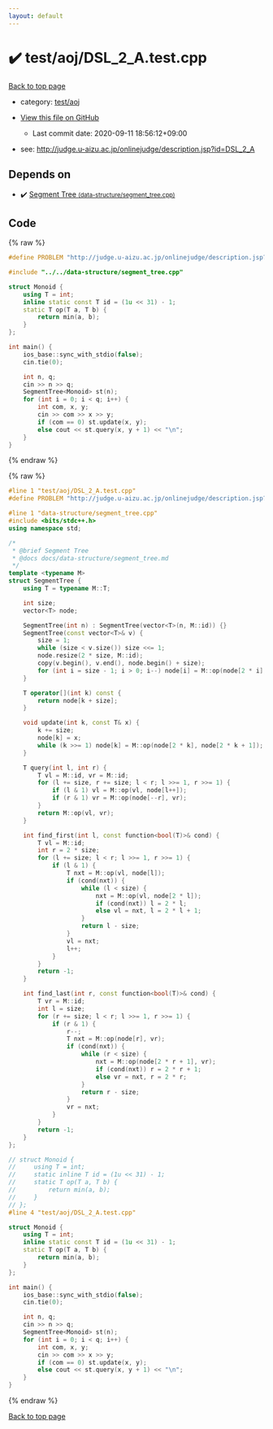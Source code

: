 ```yaml
---
layout: default
---
```


<!-- mathjax config similar to math.stackexchange -->
<script type="text/javascript" async
  src="https://cdnjs.cloudflare.com/ajax/libs/mathjax/2.7.5/MathJax.js?config=TeX-MML-AM_CHTML">
</script>
<script type="text/x-mathjax-config">
  MathJax.Hub.Config({
    TeX: { equationNumbers: { autoNumber: "AMS" }},
    tex2jax: {
      inlineMath: [ ['$','$'] ],
      processEscapes: true
    },
    "HTML-CSS": { matchFontHeight: false },
    displayAlign: "left",
    displayIndent: "2em"
  });
</script>

<script type="text/javascript" src="https://cdnjs.cloudflare.com/ajax/libs/jquery/3.4.1/jquery.min.js"></script>
<script src="https://cdn.jsdelivr.net/npm/jquery-balloon-js@1.1.2/jquery.balloon.min.js" integrity="sha256-ZEYs9VrgAeNuPvs15E39OsyOJaIkXEEt10fzxJ20+2I=" crossorigin="anonymous"></script>
<script type="text/javascript" src="../../../assets/js/copy-button.js"></script>
<link rel="stylesheet" href="../../../assets/css/copy-button.css" />


# :heavy_check_mark: test/aoj/DSL_2_A.test.cpp

<a href="../../../index.html">Back to top page</a>

* category: <a href="../../../index.html#0d0c91c0cca30af9c1c9faef0cf04aa9">test/aoj</a>
* <a href="{{ site.github.repository_url }}/blob/master/test/aoj/DSL_2_A.test.cpp">View this file on GitHub</a>
    - Last commit date: 2020-09-11 18:56:12+09:00


* see: <a href="http://judge.u-aizu.ac.jp/onlinejudge/description.jsp?id=DSL_2_A">http://judge.u-aizu.ac.jp/onlinejudge/description.jsp?id=DSL_2_A</a>


## Depends on

* :heavy_check_mark: <a href="../../../library/data-structure/segment_tree.cpp.html">Segment Tree <small>(data-structure/segment_tree.cpp)</small></a>


## Code

<a id="unbundled"></a>
{% raw %}
```cpp
#define PROBLEM "http://judge.u-aizu.ac.jp/onlinejudge/description.jsp?id=DSL_2_A"

#include "../../data-structure/segment_tree.cpp"

struct Monoid {
    using T = int;
    inline static const T id = (1u << 31) - 1;
    static T op(T a, T b) {
        return min(a, b);
    }
};

int main() {
    ios_base::sync_with_stdio(false);
    cin.tie(0);

    int n, q;
    cin >> n >> q;
    SegmentTree<Monoid> st(n);
    for (int i = 0; i < q; i++) {
        int com, x, y;
        cin >> com >> x >> y;
        if (com == 0) st.update(x, y);
        else cout << st.query(x, y + 1) << "\n";
    }
}
```
{% endraw %}

<a id="bundled"></a>
{% raw %}
```cpp
#line 1 "test/aoj/DSL_2_A.test.cpp"
#define PROBLEM "http://judge.u-aizu.ac.jp/onlinejudge/description.jsp?id=DSL_2_A"

#line 1 "data-structure/segment_tree.cpp"
#include <bits/stdc++.h>
using namespace std;

/*
 * @brief Segment Tree
 * @docs docs/data-structure/segment_tree.md
 */
template <typename M>
struct SegmentTree {
    using T = typename M::T;

    int size;
    vector<T> node;

    SegmentTree(int n) : SegmentTree(vector<T>(n, M::id)) {}
    SegmentTree(const vector<T>& v) {
        size = 1;
        while (size < v.size()) size <<= 1;
        node.resize(2 * size, M::id);
        copy(v.begin(), v.end(), node.begin() + size);
        for (int i = size - 1; i > 0; i--) node[i] = M::op(node[2 * i], node[2 * i + 1]);
    }

    T operator[](int k) const {
        return node[k + size];
    }

    void update(int k, const T& x) {
        k += size;
        node[k] = x;
        while (k >>= 1) node[k] = M::op(node[2 * k], node[2 * k + 1]);
    }

    T query(int l, int r) {
        T vl = M::id, vr = M::id;
        for (l += size, r += size; l < r; l >>= 1, r >>= 1) {
            if (l & 1) vl = M::op(vl, node[l++]);
            if (r & 1) vr = M::op(node[--r], vr);
        }
        return M::op(vl, vr);
    }

    int find_first(int l, const function<bool(T)>& cond) {
        T vl = M::id;
        int r = 2 * size;
        for (l += size; l < r; l >>= 1, r >>= 1) {
            if (l & 1) {
                T nxt = M::op(vl, node[l]);
                if (cond(nxt)) {
                    while (l < size) {
                        nxt = M::op(vl, node[2 * l]);
                        if (cond(nxt)) l = 2 * l;
                        else vl = nxt, l = 2 * l + 1;
                    }
                    return l - size;
                }
                vl = nxt;
                l++;
            }
        }
        return -1;
    }

    int find_last(int r, const function<bool(T)>& cond) {
        T vr = M::id;
        int l = size;
        for (r += size; l < r; l >>= 1, r >>= 1) {
            if (r & 1) {
                r--;
                T nxt = M::op(node[r], vr);
                if (cond(nxt)) {
                    while (r < size) {
                        nxt = M::op(node[2 * r + 1], vr);
                        if (cond(nxt)) r = 2 * r + 1;
                        else vr = nxt, r = 2 * r;
                    }
                    return r - size;
                }
                vr = nxt;
            }
        }
        return -1;
    }
};

// struct Monoid {
//     using T = int;
//     static inline T id = (1u << 31) - 1;
//     static T op(T a, T b) {
//         return min(a, b);
//     }
// };
#line 4 "test/aoj/DSL_2_A.test.cpp"

struct Monoid {
    using T = int;
    inline static const T id = (1u << 31) - 1;
    static T op(T a, T b) {
        return min(a, b);
    }
};

int main() {
    ios_base::sync_with_stdio(false);
    cin.tie(0);

    int n, q;
    cin >> n >> q;
    SegmentTree<Monoid> st(n);
    for (int i = 0; i < q; i++) {
        int com, x, y;
        cin >> com >> x >> y;
        if (com == 0) st.update(x, y);
        else cout << st.query(x, y + 1) << "\n";
    }
}

```
{% endraw %}

<a href="../../../index.html">Back to top page</a>

